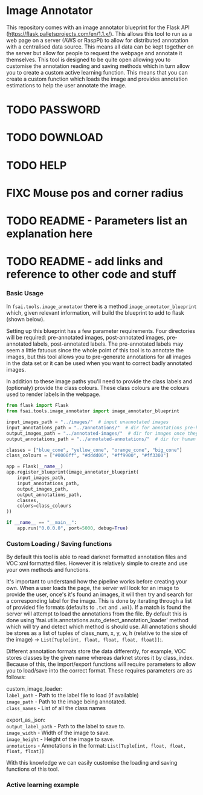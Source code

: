 # Image Annotator
This repository comes with an image annotator blueprint for the Flask API (https://flask.palletsprojects.com/en/1.1.x/). This allows this tool to run as a web page on a server (AWS or RaspPi) to allow for distributed annotation with a centralised data source. This means all data can be kept together on the server but allow for people to request the webpage and annotate it themselves. This tool is designed to be quite open allowing you to customise the annotation reading and saving methods which in turn allow you to create a custom active learning function. This means that you can create a custom function which loads the image and provides annotation estimations to help the user annotate the image. 

# TODO PASSWORD
# TODO DOWNLOAD
# TODO HELP
# FIXC Mouse pos and corner radius

# TODO README - Parameters list an explanation here
# TODO README - add links and reference to other code and stuff

### Basic Usage
In `fsai.tools.image_annotator` there is a method `image_annotator_blueprint` which, given relevant information, will build the blueprint to add to flask (shown below). 

Setting up this blueprint has a few parameter requirements. Four directories will be required: pre-annotated images, post-annotated images, pre-annotated labels, post-annotated labels. The pre-annotated labels may seem a little fatuous since the whole point of this tool is to annotate the images, but this tool allows you to pre-generate annotations for all images in the data set or it can be used when you want to correct badly annotated images.

In addition to these image paths you'll need to provide the class labels and (optionaly) provide the class colours. These class colours are the colours used to render labels in the webpage.

```python
from flask import Flask
from fsai.tools.image_annotator import image_annotator_blueprint

input_images_path = "../images/"  # input unannotated images
input_annotations_path = "../annotations/"  # dir for annotations pre-human annotation
output_images_path = "../annotated-images/"  # dir for images once they're annotated
output_annotations_path = "../annotated-annotations/"  # dir for human annotated images

classes = ["blue_cone", "yellow_cone", "orange_cone", "big_cone"]
class_colours = ["#0000ff", "#dddd00", "#ff9900", "#ff3300"]

app = Flask(__name__)
app.register_blueprint(image_annotator_blueprint(
    input_images_path,
    input_annotations_path,
    output_images_path,
    output_annotations_path,
    classes,
    colors=class_colours
))

if __name__ == "__main__":
    app.run("0.0.0.0", port=5000, debug=True)
```

### Custom Loading / Saving functions
By default this tool is able to read darknet formatted annotation files and VOC xml formatted files. However it is relatively simple to create and use your own methods and functions. 

It's important to understand how the pipeline works before creating your own. When a user loads the page, the server will look for an image to provide the user, once's it's found an images, it will then try and search for a corresponding label for the image. This is done by iterating through a list of provided file formats (defaults to `.txt` and `.xml`). If a match is found the server will attempt to load the annotations from the file. By default this is done using 'fsai.utils.annotations.auto_detect_annotation_loader' method which will try and detect which method is should use. All annotations should be stores as a list of tuples of class_num, x, y, w, h (relative to the size of the image) -> `List[Tuple[int, float, float, float, float]]`:. 

Different annotation formats store the data differently, for example, VOC stores classes by the given name whereas darknet stores it by class_index. Because of this, the import/export functions will require parameters to allow you to load/save into the correct format. These requires parameters are as follows:

custom_image_loader:  
`label_path` - Path to the label file to load (if available)  
`image_path` - Path to the image being annotated.  
`class_names` - List of all the class names  

export_as_json:  
`output_label_path` - Path to the label to save to.  
`image_width` - Width of the image to save.  
`image_height` - Height of the image to save.  
`annotations` - Annotations in the format: `List[Tuple[int, float, float, float, float]]`

With this knowledge we can easily customise the loading and saving functions of this tool.

### Active learning example